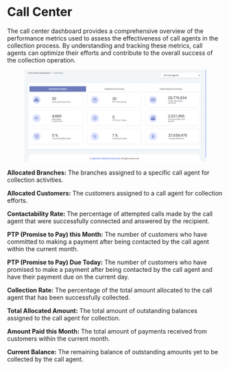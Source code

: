 # Call Center

The call center dashboard provides a comprehensive overview of the performance metrics used to assess the effectiveness of call agents in the collection process. By understanding and tracking these metrics, call agents can optimize their efforts and contribute to the overall success of the collection operation.

<figure><img src="../.gitbook/assets/call centre dashboard.png" alt=""><figcaption></figcaption></figure>

**Allocated Branches:** The branches assigned to a specific call agent for collection activities.

**Allocated Customers:** The customers assigned to a call agent for collection efforts.

**Contactability Rate:** The percentage of attempted calls made by the call agent that were successfully connected and answered by the recipient.

**PTP (Promise to Pay) this Month:** The number of customers who have committed to making a payment after being contacted by the call agent within the current month.

**PTP (Promise to Pay) Due Today:** The number of customers who have promised to make a payment after being contacted by the call agent and have their payment due on the current day.

**Collection Rate:** The percentage of the total amount allocated to the call agent that has been successfully collected.

**Total Allocated Amount:** The total amount of outstanding balances assigned to the call agent for collection.

**Amount Paid this Month:** The total amount of payments received from customers within the current month.

**Current Balance:** The remaining balance of outstanding amounts yet to be collected by the call agent.
